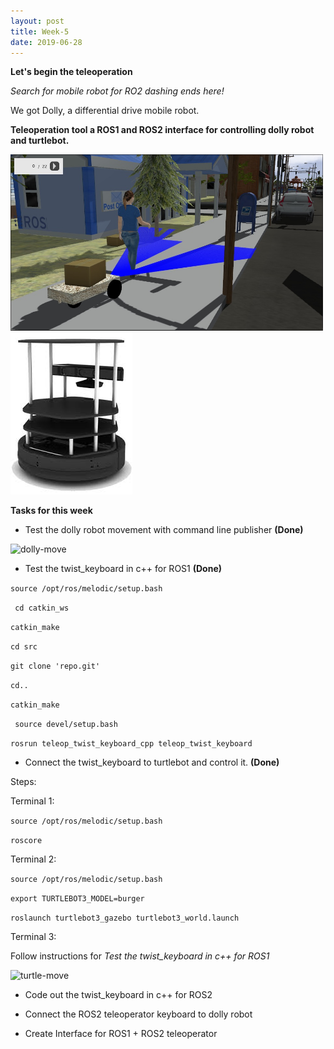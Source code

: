 ```yaml
---
layout: post
title: Week-5
date: 2019-06-28
---	
```


**Let's begin the teleoperation**

*Search for mobile robot for RO2 dashing ends here!*

We got Dolly, a differential drive mobile robot.

**Teleoperation tool a ROS1 and ROS2 interface for controlling dolly robot and turtlebot.**

<img src="../img/dolly.jpg" width="500"> ![turtle](../img/turtle.jpeg)

**Tasks for this week**

* Test the dolly robot movement with command line publisher
**(Done)**

![dolly-move](../img/dolly-move.gif)

* Test the twist_keyboard in c++ for ROS1
**(Done)**


```source /opt/ros/melodic/setup.bash```

``` cd catkin_ws```

```catkin_make```

```cd src```

```git clone 'repo.git' ```

```cd..```

```catkin_make```

``` source devel/setup.bash```

```rosrun teleop_twist_keyboard_cpp teleop_twist_keyboard```

* Connect the twist_keyboard to turtlebot and control it.
**(Done)**

Steps:

Terminal 1:

```source /opt/ros/melodic/setup.bash```

```roscore```

Terminal 2:

```source /opt/ros/melodic/setup.bash```

```export TURTLEBOT3_MODEL=burger ```

```roslaunch turtlebot3_gazebo turtlebot3_world.launch```

Terminal 3:

Follow instructions for *Test the twist_keyboard in c++ for ROS1*

![turtle-move](../img/turtle-move.gif)

* Code out the twist_keyboard in c++ for ROS2

* Connect the ROS2 teleoperator keyboard to dolly robot

* Create Interface for ROS1 + ROS2 teleoperator
